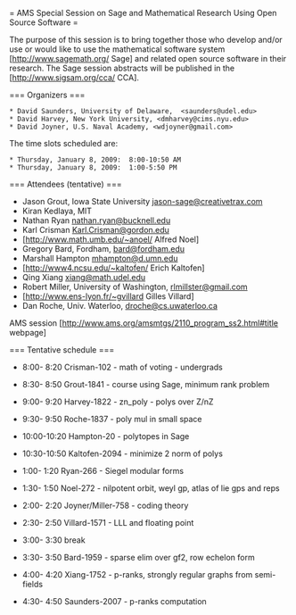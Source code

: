 = AMS Special Session on Sage and Mathematical Research Using Open Source Software =

 The purpose of this session is to bring together those who develop and/or use or would like to use the mathematical software system [http://www.sagemath.org/ Sage] and related open source software in their research. The Sage session abstracts will be published in the [http://www.sigsam.org/cca/ CCA].


=== Organizers ===

    * David Saunders, University of Delaware,  <saunders@udel.edu>
    * David Harvey, New York University, <dmharvey@cims.nyu.edu>
    * David Joyner, U.S. Naval Academy, <wdjoyner@gmail.com>

The time slots scheduled are: 
  
    * Thursday, January 8, 2009:  8:00-10:50 AM
    * Thursday, January 8, 2009:  1:00-5:50 PM

=== Attendees (tentative) ===

 * Jason Grout, Iowa State University <jason-sage@creativetrax.com>
 * Kiran Kedlaya, MIT
 * Nathan Ryan <nathan.ryan@bucknell.edu>
 * Karl Crisman <Karl.Crisman@gordon.edu>
 * [http://www.math.umb.edu/~anoel/ Alfred Noel]
 * Gregory Bard, Fordham, <bard@fordham.edu>
 * Marshall Hampton <mhampton@d.umn.edu>
 * [http://www4.ncsu.edu/~kaltofen/ Erich Kaltofen]
 * Qing Xiang <xiang@math.udel.edu>
 * Robert Miller, University of Washington, <rlmillster@gmail.com>
 * [http://www.ens-lyon.fr/~gvillard Gilles Villard]
 * Dan Roche, Univ. Waterloo, droche@cs.uwaterloo.ca

AMS session [http://www.ams.org/amsmtgs/2110_program_ss2.html#title webpage]

=== Tentative schedule ===

 * 8:00- 8:20 Crisman-102 - math of voting - undergrads
 * 8:30- 8:50 Grout-1841 - course using Sage, minimum rank problem
 * 9:00- 9:20 Harvey-1822 - zn_poly - polys over Z/nZ
 * 9:30- 9:50 Roche-1837 - poly mul in small space
 * 10:00-10:20 Hampton-20 - polytopes in Sage
 * 10:30-10:50 Kaltofen-2094 - minimize 2 norm of polys

 * 1:00- 1:20 Ryan-266 - Siegel modular forms
 * 1:30- 1:50 Noel-272 - nilpotent orbit, weyl gp, atlas of lie gps and reps
 * 2:00- 2:20 Joyner/Miller-758 - coding theory
 * 2:30- 2:50 Villard-1571 - LLL and floating point
 * 3:00- 3:30 break
 * 3:30- 3:50 Bard-1959 - sparse elim over gf2,  row echelon form
 * 4:00- 4:20 Xiang-1752 - p-ranks, strongly regular graphs from semi-fields
 * 4:30- 4:50 Saunders-2007 - p-ranks computation
